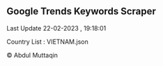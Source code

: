 

## Google Trends Keywords Scraper 
 
Last Update 22-02-2023 , 19:18:01

Country List :
VIETNAM.json



© Abdul Muttaqin 
